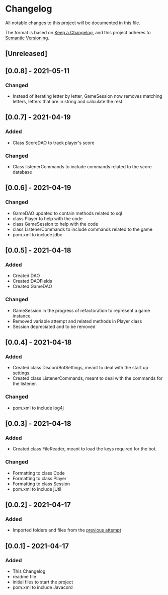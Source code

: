 # Changelog
All notable changes to this project will be documented in this file.

The format is based on [Keep a Changelog](https://keepachangelog.com/en/1.0.0/),
and this project adheres to [Semantic Versioning](https://semver.org/spec/v2.0.0.html).

## [Unreleased]

## [0.0.8] - 2021-05-11
### Changed
- Instead of iterating letter by letter, GameSession now removes matching letters, letters that are in string and calculate the rest.

## [0.0.7] - 2021-04-19
### Added 
- Class ScoreDAO to track player's score

### Changed
- Class listenerCommands to include commands related to the score database

## [0.0.6] - 2021-04-19
### Changed
- GameDAO updated to contain methods related to sql
- class Player to help with the code
- class GameSession to help with the code
- class ListenerCommands to include commands related to the game
- pom.xml to include jdbc

## [0.0.5] - 2021-04-18
### Added
- Created DAO
- Created DAOFields
- Created GameDAO

### Changed
- GameSession in the progress of refactoration to represent a game instance.
- Removed variable attempt and related methods in Player class
- Session depreciated and to be removed

## [0.0.4] - 2021-04-18
### Added
- Created class DiscordBotSettings, meant to deal with the start up settings.
- Created class ListenerCommands, meant to deal with the commands for the listener.

### Changed
- pom.xml to include log4j

## [0.0.3] - 2021-04-18
### Added
- Created class FileReader, meant to load the keys required for the bot.

### Changed
- Formatting to class Code
- Formatting to class Player
- Formatting to class Session
- pom.xml to include jUtil

## [0.0.2] - 2021-04-17
### Added
- Imported folders and files from the [previous attempt](https://github.com/goodguyplayer/MastermindGame-JavaAttempt)

## [0.0.1] - 2021-04-17
### Added
- This Changelog
- readme file
- initial files to start the project
- pom.xml to include Javacord